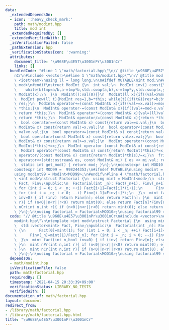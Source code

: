 ```yaml
---
data:
  _extendedDependsOn:
  - icon: ':heavy_check_mark:'
    path: math/modint.hpp
    title: mod int
  _extendedRequiredBy: []
  _extendedVerifiedWith: []
  _isVerificationFailed: false
  _pathExtension: hpp
  _verificationStatusIcon: ':warning:'
  attributes:
    document_title: "\u968E\u4E57\u3001nPr\u3001nCr"
    links: []
  bundledCode: "#line 1 \"math/factorial.hpp\"\n// @title \u968E\u4E57\u3001nPr\u3001\
    nCr\n#include <vector>\n#line 1 \"math/modint.hpp\"\n// @title mod int\n#include\
    \ <iostream>\nusing ll = long long;\n\n#ifdef MUTABLE\nint mod;\n#else\ntemplate<int\
    \ mod>\n#endif\nstruct ModInt {\n  int val;\n  ModInt inv() const{\n    int tmp,a=val,b=mod,x=1,y=0;\n\
    \    while(b)tmp=a/b,a-=tmp*b,std::swap(a,b),x-=tmp*y,std::swap(x,y);\n    return\
    \ ModInt(x);\n  }\n  ModInt():val(0){}\n  ModInt(ll x){if((val=x%mod)<0)val+=mod;}\n\
    \  ModInt pow(ll t){ModInt res=1,b=*this; while(t){if(t&1)res*=b;b*=b;t>>=1;}return\
    \ res;}\n  ModInt& operator+=(const ModInt& x){if((val+=x.val)>=mod)val-=mod;return\
    \ *this;}\n  ModInt& operator-=(const ModInt& x){if((val+=mod-x.val)>=mod)val-=mod;\
    \ return *this;}\n  ModInt& operator*=(const ModInt& x){val=(ll)val*x.val%mod;\
    \ return *this;}\n  ModInt& operator/=(const ModInt& x){return *this*=x.inv();}\n\
    \  bool operator==(const ModInt& x) const{return val==x.val;}\n  bool operator!=(const\
    \ ModInt& x) const{return val!=x.val;}\n  bool operator<(const ModInt& x) const{return\
    \ val<x.val;}\n  bool operator<=(const ModInt& x) const{return val<=x.val;}\n\
    \  bool operator>(const ModInt& x) const{return val>x.val;}\n  bool operator>=(const\
    \ ModInt& x) const{return val>=x.val;}\n  ModInt operator+(const ModInt& x) const{return\
    \ ModInt(*this)+=x;}\n  ModInt operator-(const ModInt& x) const{return ModInt(*this)-=x;}\n\
    \  ModInt operator*(const ModInt& x) const{return ModInt(*this)*=x;}\n  ModInt\
    \ operator/(const ModInt& x) const{return ModInt(*this)/=x;}\n  friend std::ostream&\
    \ operator<<(std::ostream& os, const ModInt& mi) { os << mi.val; return os; }\n\
    \  static int get_mod() { return mod; }\n};\n\nconstexpr int MOD10 = 1000000007;\n\
    constexpr int MOD99 =  998244353;\n#ifndef MUTABLE\nusing modint = ModInt<MOD10>;\n\
    using modint99 = ModInt<MOD99>;\n#endif\n#line 4 \"math/factorial.hpp\"\n\ntemplate\
    \ <int mod>\nstruct Factorial {\n  using mint = ModInt<mod>;\n  std::vector<mint>\
    \ Fact, Finv;\npublic:\n  Factorial(int _n): Fact(_n+1), Finv(_n+1) {\n      Fact[0]=mint(1);\
    \ for (int i = 0; i < _n; ++i) Fact[i+1]=Fact[i]*(i+1);\n      Finv[_n]=mint(1)/Fact[_n];\
    \ for (int i = _n; i > 0; --i) Finv[i-1]=Finv[i]*i;\n  }\n  mint fact(int n,bool\
    \ inv=0) { if (inv) return Finv[n]; else return Fact[n]; }\n  mint nPr(int n,int\
    \ r){ if (n<0||n<r||r<0) return mint(0); else return Fact[n]*Finv[n-r]; }\n  mint\
    \ nCr(int n,int r){ if (n<0||n<r||r<0) return mint(0); else return Fact[n]*Finv[r]*Finv[n-r];\
    \ }\n};\n\nusing factorial = Factorial<MOD10>;\nusing factorial99 = Factorial<MOD99>;\n"
  code: "// @title \u968E\u4E57\u3001nPr\u3001nCr\n#include <vector>\n#include \"\
    modint.hpp\"\n\ntemplate <int mod>\nstruct Factorial {\n  using mint = ModInt<mod>;\n\
    \  std::vector<mint> Fact, Finv;\npublic:\n  Factorial(int _n): Fact(_n+1), Finv(_n+1)\
    \ {\n      Fact[0]=mint(1); for (int i = 0; i < _n; ++i) Fact[i+1]=Fact[i]*(i+1);\n\
    \      Finv[_n]=mint(1)/Fact[_n]; for (int i = _n; i > 0; --i) Finv[i-1]=Finv[i]*i;\n\
    \  }\n  mint fact(int n,bool inv=0) { if (inv) return Finv[n]; else return Fact[n];\
    \ }\n  mint nPr(int n,int r){ if (n<0||n<r||r<0) return mint(0); else return Fact[n]*Finv[n-r];\
    \ }\n  mint nCr(int n,int r){ if (n<0||n<r||r<0) return mint(0); else return Fact[n]*Finv[r]*Finv[n-r];\
    \ }\n};\n\nusing factorial = Factorial<MOD10>;\nusing factorial99 = Factorial<MOD99>;\n"
  dependsOn:
  - math/modint.hpp
  isVerificationFile: false
  path: math/factorial.hpp
  requiredBy: []
  timestamp: '2021-04-15 20:33:39+09:00'
  verificationStatus: LIBRARY_NO_TESTS
  verifiedWith: []
documentation_of: math/factorial.hpp
layout: document
redirect_from:
- /library/math/factorial.hpp
- /library/math/factorial.hpp.html
title: "\u968E\u4E57\u3001nPr\u3001nCr"
---
```

